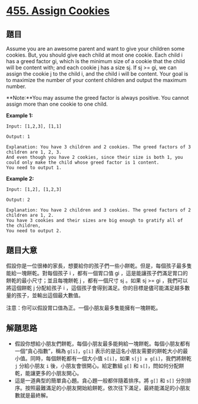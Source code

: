 # [455. Assign Cookies](https://leetcode.com/problems/assign-cookies/)

## 題目

Assume you are an awesome parent and want to give your children some cookies. But, you should give each child at most one cookie. Each child i has a greed factor gi, which is the minimum size of a cookie that the child will be content with; and each cookie j has a size sj. If sj >= gi, we can assign the cookie j to the child i, and the child i will be content. Your goal is to maximize the number of your content children and output the maximum number.

**Note:**You may assume the greed factor is always positive. You cannot assign more than one cookie to one child.

**Example 1:**

    Input: [1,2,3], [1,1]
    
    Output: 1
    
    Explanation: You have 3 children and 2 cookies. The greed factors of 3 children are 1, 2, 3. 
    And even though you have 2 cookies, since their size is both 1, you could only make the child whose greed factor is 1 content.
    You need to output 1.

**Example 2:**

    Input: [1,2], [1,2,3]
    
    Output: 2
    
    Explanation: You have 2 children and 3 cookies. The greed factors of 2 children are 1, 2. 
    You have 3 cookies and their sizes are big enough to gratify all of the children, 
    You need to output 2.


## 題目大意

假設你是一位很棒的家長，想要給你的孩子們一些小餅乾。但是，每個孩子最多隻能給一塊餅乾。對每個孩子 i ，都有一個胃口值 gi ，這是能讓孩子們滿足胃口的餅乾的最小尺寸；並且每塊餅乾 j ，都有一個尺寸 sj 。如果 sj >= gi ，我們可以將這個餅乾 j 分配給孩子 i ，這個孩子會得到滿足。你的目標是儘可能滿足越多數量的孩子，並輸出這個最大數值。

注意：你可以假設胃口值為正。一個小朋友最多隻能擁有一塊餅乾。



## 解題思路


- 假設你想給小朋友們餅乾，每個小朋友最多能夠給一塊餅乾。每個小朋友都有一個“貪心指數”，稱為 `g[i]`，`g[i]` 表示的是這名小朋友需要的餅乾大小的最小值。同時，每個餅乾都有一個大小值 `s[i]`，如果 `s[j] ≥ g[i]`，我們將餅乾 `j` 分給小朋友 `i` 後，小朋友會很開心。給定數組 `g[]` 和 `s[]`，問如何分配餅乾，能讓更多的小朋友開心。
- 這是一道典型的簡單貪心題。貪心題一般都伴隨着排序。將 `g[]` 和 `s[]` 分別排序。按照最難滿足的小朋友開始給餅乾，依次往下滿足，最終能滿足的小朋友數就是最終解。
